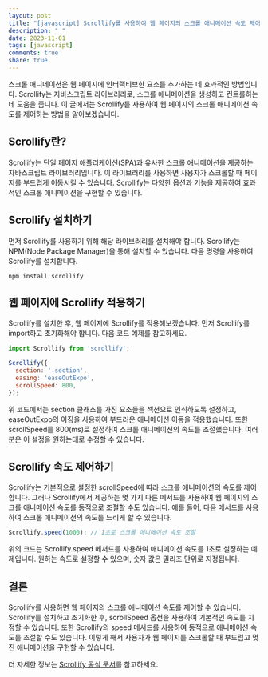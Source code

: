 ```yaml
---
layout: post
title: "[javascript] Scrollify를 사용하여 웹 페이지의 스크롤 애니메이션 속도 제어 방법"
description: " "
date: 2023-11-01
tags: [javascript]
comments: true
share: true
---
```


스크롤 애니메이션은 웹 페이지에 인터랙티브한 요소를 추가하는 데 효과적인 방법입니다. Scrollify는 자바스크립트 라이브러리로, 스크롤 애니메이션을 생성하고 컨트롤하는 데 도움을 줍니다. 이 글에서는 Scrollify를 사용하여 웹 페이지의 스크롤 애니메이션 속도를 제어하는 방법을 알아보겠습니다.

## Scrollify란?

Scrollify는 단일 페이지 애플리케이션(SPA)과 유사한 스크롤 애니메이션을 제공하는 자바스크립트 라이브러리입니다. 이 라이브러리를 사용하면 사용자가 스크롤할 때 페이지를 부드럽게 이동시킬 수 있습니다. Scrollify는 다양한 옵션과 기능을 제공하여 효과적인 스크롤 애니메이션을 구현할 수 있습니다.

## Scrollify 설치하기

먼저 Scrollify를 사용하기 위해 해당 라이브러리를 설치해야 합니다. Scrollify는 NPM(Node Package Manager)을 통해 설치할 수 있습니다. 다음 명령을 사용하여 Scrollify를 설치합니다.

```
npm install scrollify
```

## 웹 페이지에 Scrollify 적용하기

Scrollify를 설치한 후, 웹 페이지에 Scrollify를 적용해보겠습니다. 먼저 Scrollify를 import하고 초기화해야 합니다. 다음 코드 예제를 참고하세요.

```javascript
import Scrollify from 'scrollify';

Scrollify({
  section: '.section',
  easing: 'easeOutExpo',
  scrollSpeed: 800,
});
```

위 코드에서는 section 클래스를 가진 요소들을 섹션으로 인식하도록 설정하고, easeOutExpo의 이징을 사용하여 부드러운 애니메이션 이동을 적용했습니다. 또한 scrollSpeed를 800(ms)로 설정하여 스크롤 애니메이션의 속도를 조절했습니다. 여러분은 이 설정을 원하는대로 수정할 수 있습니다.

## Scrollify 속도 제어하기

Scrollify는 기본적으로 설정한 scrollSpeed에 따라 스크롤 애니메이션의 속도를 제어합니다. 그러나 Scrollify에서 제공하는 몇 가지 다른 메서드를 사용하여 웹 페이지의 스크롤 애니메이션 속도를 동적으로 조절할 수도 있습니다. 예를 들어, 다음 메서드를 사용하여 스크롤 애니메이션의 속도를 느리게 할 수 있습니다.

```javascript
Scrollify.speed(1000); // 1초로 스크롤 애니메이션 속도 조절
```

위의 코드는 Scrollify.speed 메서드를 사용하여 애니메이션 속도를 1초로 설정하는 예제입니다. 원하는 속도로 설정할 수 있으며, 숫자 값은 밀리초 단위로 지정됩니다.

## 결론

Scrollify를 사용하면 웹 페이지의 스크롤 애니메이션 속도를 제어할 수 있습니다. Scrollify를 설치하고 초기화한 후, scrollSpeed 옵션을 사용하여 기본적인 속도를 지정할 수 있습니다. 또한 Scrollify의 speed 메서드를 사용하여 동적으로 애니메이션 속도를 조절할 수도 있습니다. 이렇게 해서 사용자가 웹 페이지를 스크롤할 때 부드럽고 멋진 애니메이션을 구현할 수 있습니다.

더 자세한 정보는 [Scrollify 공식 문서](https://projects.lukehaas.me/scrollify)를 참고하세요.